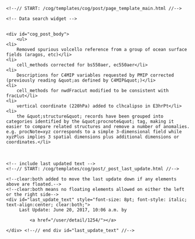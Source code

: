          

    <!--// START: /cog/templates/cog/post/page_template_main.html //-->
<!--// loading page body from page_template_main.html //-->




  	<!-- Data search widget -->
  	

    <div id="cog_post_body">
        <ul>
	<li>
		Removed spurious volcello reference from a group of ocean surface fields (aragos, etc)</li>
	<li>
		cell_methods corrected for bs550aer, ec550aer</li>
	<li>
		Descriptions for C4MIP variables requested by PMIP corrected (previously reading &quot;as defined by C4MIP&quot;)</li>
	<li>
		cell_methods for nwdFracLut modified to be consistent with fracLut</li>
	<li>
		vertical coordinate (220hPa) added to clhcalipso in E3hrPt</li>
	<li>
		the &quot;structure&quot; records have been grouped into categories identified by the &quot;procnote&quot; tag, making it easier to compare related structures and remove a number of anomalies. e.g. procNote=xyz corresponds to a simple 3-dimensional field while xyzPlus implies 3 spatial dimensions plus additional dimensions or coordinates.</li>
</ul>
<p>
	&nbsp;</p>
    </div> <!--// end div id=cog_post_body //-->

    <!-- include last updated text -->
    <!--// START: /cog/templates/cog/post/_post_last_update.html //-->

    <!--clear:both added to move the last update down if any elements above are floated.-->
    <!--clear:both means no floating elements allowed on either the left or the right side-->
	<div id="last_update_text" style="font-size: 8pt; font-style: italic; text-align:center; clear:both;">
	     Last Update: June 20, 2017, 10:06 a.m. by
         
             <a href="/user/detail/1254/"></a>
         
	</div> <!--// end div id="last_update_text" //-->
